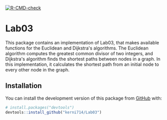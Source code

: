 <!-- badges: start -->
[![R-CMD-check](https://github.com/kerni714/Lab03/actions/workflows/R-CMD-check.yaml/badge.svg)](https://github.com/kerni714/Lab03/actions/workflows/R-CMD-check.yaml)
<!-- badges: end -->
# Lab03
This package contains an implementation of Lab03, that makes available functions for the Euclidean and Dijkstra's algorithms. The Euclidean algorithm computes the greatest common divisor of two integers, and Dijkstra's algorithm finds the shortest paths between nodes in a graph. In this implementation, it calculates the shortest path from an initial node to every other node in the graph. 

## Installation

You can install the development version of this package from
[GitHub](https://github.com/) with:

``` r
# install.packages("devtools")
devtools::install_github("kerni714/Lab03")
```
